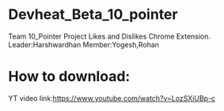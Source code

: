 # Devheat_Beta_10_pointer
Team 10_Pointer  Project Likes and Dislikes Chrome Extension.  Leader:Harshwardhan Member:Yogesh,Rohan

# How to download:
  YT video link:https://www.youtube.com/watch?v=LozSXiUBp-c
